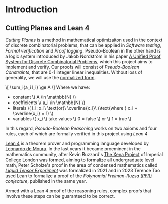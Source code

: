 Introduction
============

Cutting Planes and Lean 4
-----------------------------

*Cutting Planes* is a method in mathematical optimizaiton used in the context of discrete combinatorial problems, that can be applied in _Software testing_, _Formal verification_ and _Proof logging_.
Pseudo-Boolean in the other hand is a logic system introduced by Jakob Nordström in his paper [A Unified Proof System for Discrete Combinatorial Problems](https://jakobnordstrom.se/docs/presentations/TalkVeriPB_Dagstuhl23.pdf#page=45), which this project aims to implement and verify.
Our proofs will consist of _Pseudo-Boolean Constraints_, that are 0-1 integer linear inequalities. Without loss of generality, we will use the [normalized form](https://pure.mpg.de/rest/items/item_1832217_4/component/file_2574300/content#page=7).

\\[ \sum_i{a_i l_i} \ge A \\]
Where we have:
- constant \\( A \in \mathbb{N} \\)
- coefficients \\( a_i \in \mathbb{N} \\)
- literals \\( l_i: x_i\ \text{or}\ \overline{x_i}\ (\text{where } x_i + \overline{x_i} = 1) \\)
- variables \\( x_i \\) take values \\( 0 = false \\) or \\( 1 = true \\)


In this regard, _Pseudo-Boolean Reasoning_ works on two axioms and four rules, each of which are formally verified in this project using _Lean 4_

[Lean 4](https://lean-lang.org/) is a theorem prover and programming language developed by [Leonardo de Moura](http://leodemoura.github.io/). In the last years it became proeminent in the mathematics community, after Kevin Buzzard's [The Xena Project](https://www.ma.imperial.ac.uk/~buzzard/xena/) of Imperial College London was formed, aiming to formalize all undergraduate level math, Peter Scholze's proof in the area of condensed mathematics called [_Liquid Tensor Experiment_](https://github.com/leanprover-community/lean-liquid) was formalized in 2021 and in 2023 Terence Tao used Lean to formalize a proof of the _Polynomial Freiman-Ruzsa [(PFR)](https://teorth.github.io/pfr/) conjecture_, published in the same year.

Armed with a Lean 4 proof of the reasoning rules, complex proofs that involve these steps can be guaranteed to be correct.
